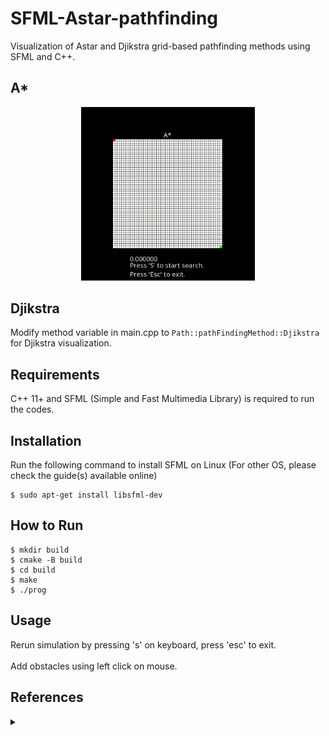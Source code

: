 # SFML-Astar-pathfinding
Visualization of Astar and Djikstra grid-based pathfinding methods using SFML and C++.

## A*
<p align="center">
  <img src="gif/Astar.gif" width="55%"/>
</p>

## Djikstra
Modify method variable in main.cpp to `Path::pathFindingMethod::Djikstra` for Djikstra visualization.

## Requirements

C++ 11+ and SFML (Simple and Fast Multimedia Library) is required to run the codes.

## Installation

Run the following command to install SFML on Linux (For other OS, please check the guide(s) available online) 

```
$ sudo apt-get install libsfml-dev
```

## How to Run

```
$ mkdir build
$ cmake -B build
$ cd build
$ make
$ ./prog
```

## Usage

Rerun simulation by pressing 's' on keyboard, press 'esc' to exit. <br><br/>
Add obstacles using left click on mouse.

## References

<details><summary> </summary>

* [https://github.com/OfficialCodeNoodles/Visualizing-Pathfinding-Algorithms](https://github.com/OfficialCodeNoodles/Visualizing-Pathfinding-Algorithms)
* [https://github.com/xSnapi/AStar-SFML-pathfinding-implementation](https://github.com/xSnapi/AStar-SFML-pathfinding-implementation)
* Data Structures for Game Programmers by Ron Penton.
</details>